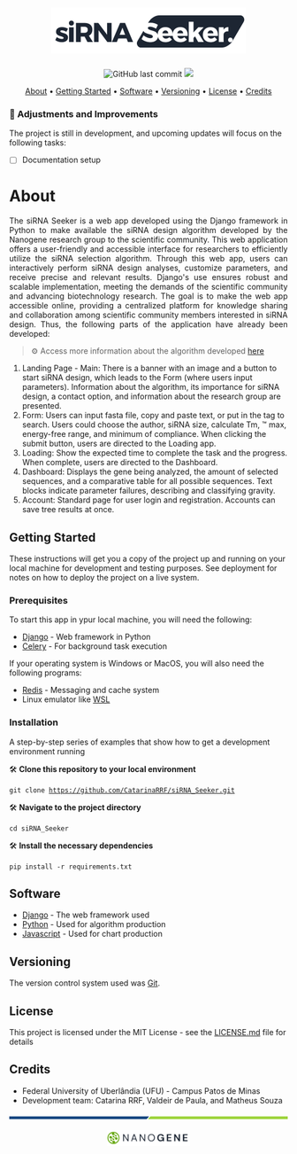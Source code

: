 <h1 align="center">
  <img src="https://github.com/CatarinaRRF/siRNA_Seeker/blob/main/static/img/siRNAseeker_preto.png" alt="logo">
</h1>

<p align="center">
    <img src="https://img.shields.io/github/last-commit/CatarinaRRF/siRNA_Seeker?color=informational&style=flat-square"
         alt="GitHub last commit">
    <a href="https://github.com/CatarinaRRF/siRNA_Seeker">
    <img src= http://img.shields.io/static/v1?label=STATUS&message=Beta&color=green&style=flat-square >
    </a>

</p>

<p align="center">
  <a href="#about">About</a> •
  <a href="#getting-started">Getting Started</a> •
  <a href="#software">Software</a> •
  <a href="#versioning">Versioning</a> •
  <a href="#license">License</a> •
  <a href="#credits">Credits</a>
</p>

### 🌌 Adjustments and Improvements

The project is still in development, and upcoming updates will focus on the following tasks:

- [ ] Documentation setup

# About 
<p align="justify"> The siRNA Seeker is a web app developed using the Django framework in Python to make available the siRNA design algorithm developed by the Nanogene research group to the scientific community. This web application offers a user-friendly and accessible interface for researchers to efficiently utilize the siRNA selection algorithm. Through this web app, users can interactively perform siRNA design analyses, customize parameters, and receive precise and relevant results. Django's use ensures robust and scalable implementation, meeting the demands of the scientific community and advancing biotechnology research. The goal is to make the web app accessible online, providing a centralized platform for knowledge sharing and collaboration among scientific community members interested in siRNA design. Thus, the following parts of the application have already been developed:

> ⚙️ Access more information about the algorithm developed [here](https://github.com/CatarinaRRF/IC_design_de_siRNA)

1. Landing Page - Main:
There is a banner with an image and a button to start siRNA design, which leads to the Form (where users input parameters).
Information about the algorithm, its importance for siRNA design, a contact option, and information about the research group are presented.
2. Form:
Users can input fasta file, copy and paste text, or put in the tag to search.
Users could choose the author, siRNA size, calculate Tm, ™ max, energy-free range, and minimum of compliance.
When clicking the submit button, users are directed to the Loading app.
3. Loading:
Show the expected time to complete the task and the progress.
When complete, users are directed to the Dashboard.
4. Dashboard:
Displays the gene being analyzed, the amount of selected sequences, and a comparative table for all possible sequences.
Text blocks indicate parameter failures, describing and classifying gravity.
5. Account:
Standard page for user login and registration. Accounts can save tree results at once.

## Getting Started

These instructions will get you a copy of the project up and running on your local machine for development and testing purposes. See deployment for notes on how to deploy the project on a live system.

### Prerequisites

To start this app in ypur local machine, you will need the following:

- [Django](https://docs.djangoproject.com/en/3.2/) - Web framework in Python
- [Celery](https://docs.celeryproject.org/en/stable/django/index.html) - For background task execution

If your operating system is Windows or MacOS, you will also need the following programs:
- [Redis](https://redis.io/documentation) - Messaging and cache system
- Linux emulator like [WSL](https://docs.microsoft.com/en-us/windows/wsl/install)

### Installation

A step-by-step series of examples that show how to get a development environment running

🛠️ <b>Clone this repository to your local environment</b>

<code>git clone https://github.com/CatarinaRRF/siRNA_Seeker.git</code>

🛠️ <b>Navigate to the project directory</b>

<code>cd siRNA_Seeker</code>

🛠️ <b>Install the necessary dependencies</b>

<code>pip install -r requirements.txt</code>

## Software

* [Django](https://www.djangoproject.com/) - The web framework used
* [Python](https://www.python.org/) - Used for algorithm production
* [Javascript]() - Used for chart production

## Versioning

The version control system used was [Git](https://git-scm.com/). 

## License

This project is licensed under the MIT License - see the [LICENSE.md](LICENSE.md) file for details

## Credits
* Federal University of Uberlândia (UFU) - Campus Patos de Minas
* Development team: Catarina RRF, Valdeir de Paula, and Matheus Souza
<img src="https://github.com/CatarinaRRF/Challenge-Alura-Cash-19-08-22/blob/974dd832c3980dd107a36a4b6906b616bb7b71f2/media/hr_line_redme.png" alt="logo">
<p align="center">

  <img src="https://github.com/CatarinaRRF/siRNA_Seeker/blob/main/static/img/logo_light.svg" alt="logo" width='150px'>
